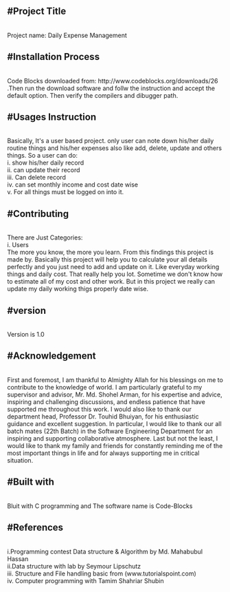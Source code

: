 <h2>#Project Title</h2><br/>
Project name: Daily Expense Management

<h2>#Installation Process</h2><br/>
Code Blocks downloaded from: http://www.codeblocks.org/downloads/26 .Then  run the download software and follw the instruction and accept the default option. Then verify the compilers and dibugger path.

<h2>#Usages Instruction</h2><br/>
Basically, It's a user based project. only user can note down his/her daily routine things and his/her expenses also like add, delete, update and others things.
So a user can do:<br/>
i. show his/her daily record<br/>
ii. can update their record<br/>
iii. Can delete record <br/>
iv. can set monthly income and cost date wise<br/>
v. For all things must be logged on into it.<br/>

<h2>#Contributing</h2><br/>
There are Just Categories:<br/>
i. Users<br/>
The more you know, the more you learn. From this findings this project is made by. Basically this project will help you to calculate your all details perfectly and you just need to add and update on it. Like everyday working things and daily cost. That really help you lot. Sometime we don't know how to estimate all of my cost and other work. But in this project we really can update my daily working thigs properly date wise.<br/>

<h2>#version</h2><br/>
Version is 1.0

<h2>#Acknowledgement</h2><br/>
First and foremost, I am thankful to Almighty Allah for his blessings on me to contribute to the knowledge of world. I am particularly grateful to my supervisor and advisor, Mr. Md. Shohel Arman, for his expertise and advice, inspiring and challenging discussions, and endless patience that have supported me throughout this work. I would also like to thank our department head, Professor Dr. Touhid Bhuiyan, for his enthusiastic guidance and excellent suggestion. In particular, I would like to thank our all batch mates (22th Batch) in the Software Engineering Department for an inspiring and supporting collaborative atmosphere. Last but not the least, I would like to thank my family and friends for constantly reminding me of the most important things in life and for always supporting me in critical situation.<br/>

<h2>#Built with</h2><br/>
Bluit with C programming and The software name is Code-Blocks

<h2>#References</h2><br/>
i.Programming contest Data structure & Algorithm by Md. Mahabubul Hassan<br/>
ii.Data structure with lab by Seymour Lipschutz<br/>
iii. Structure and File handling basic from (www.tutorialspoint.com)<br/>
iv. Computer programming with Tamim Shahriar Shubin

